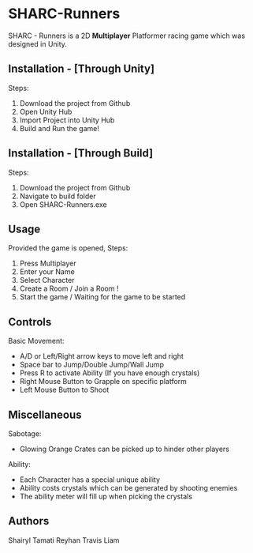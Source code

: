 # SHARC-Runners

SHARC - Runners is a 2D **Multiplayer** Platformer racing game which was designed in Unity.

## Installation - [Through Unity]

Steps: 
1. Download the project from Github
2. Open Unity Hub
3. Import Project into Unity Hub
4. Build and Run the game!

## Installation - [Through Build]

Steps: 
1. Download the project from Github
2. Navigate to build folder
3. Open SHARC-Runners.exe

## Usage

Provided the game is opened, 
Steps:
1. Press Multiplayer
2. Enter your Name 
3. Select Character
4. Create a Room / Join a Room !
5. Start the game / Waiting for the game to be started

## Controls

Basic Movement:
- A/D or Left/Right arrow keys to move left and right
- Space bar to Jump/Double Jump/Wall Jump
- Press R to activate Ability (If you have enough crystals)
- Right Mouse Button to Grapple on specific platform
- Left Mouse Button to Shoot

## Miscellaneous

Sabotage:
- Glowing Orange Crates can be picked up to hinder other players

Ability:
- Each Character has a special unique ability 
- Ability costs crystals which can be generated by shooting enemies
- The ability meter will fill up when picking the crystals 

## Authors
Shairyl
Tamati
Reyhan
Travis
Liam
